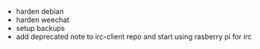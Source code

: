 * harden debian
* harden weechat
* setup backups
* add deprecated note to irc-client repo and start using rasberry pi for irc

